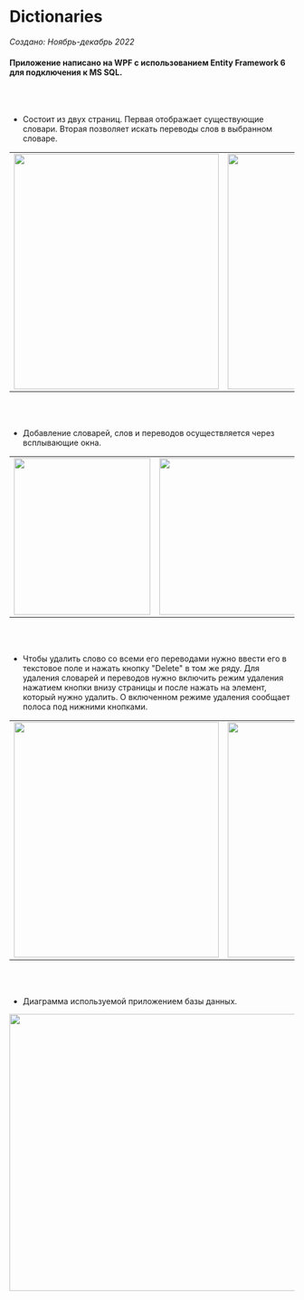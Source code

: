 # Dictionaries

*Создано: Ноябрь-декабрь 2022*

#### Приложение написано на WPF с использованием Entity Framework 6 для подключения к MS SQL.

<br/>
<br/>

* Состоит из двух страниц. Первая отображает существующие словари. Вторая позволяет искать переводы слов в выбранном словаре.

<!-- Original size: 483x555 -->
<table>
  <td><img src="https://user-images.githubusercontent.com/104451273/207116683-9e1e95b9-1506-4b17-a78c-84d32f85d168.png" width="362" height="416" /></td>
  <td><img src="https://user-images.githubusercontent.com/104451273/207116713-2f7c1bed-6658-45e9-9e9b-af9bb04485f1.png" width="362" height="416" /></td>
</table>

<br/>
<br/>

* Добавление словарей, слов и переводов осуществляется через всплывающие окна.

<table>
  <td><img src="https://user-images.githubusercontent.com/104451273/207116709-51011120-faa9-487a-ae81-49481f937e38.png" width="241" height="277" /></td>
  <td><img src="https://user-images.githubusercontent.com/104451273/207116723-5f5ee6e5-9192-461a-bb50-77fbd15cce8e.png" width="241" height="277" /></td>
  <td><img src="https://user-images.githubusercontent.com/104451273/207116727-4b045e92-785f-401b-8420-e77e1710c025.png" width="241" height="277" /></td>
</table>

<br/>
<br/>

* Чтобы удалить слово со всеми его переводами нужно ввести его в текстовое поле и нажать кнопку "Delete" в том же ряду. Для удаления словарей и переводов нужно включить режим удаления нажатием кнопки внизу страницы и после нажать на элемент, который нужно удалить. О включенном режиме удаления сообщает полоса под нижними кнопками.

<!-- Original size: 483x555 -->
<table>
  <td><img src="https://user-images.githubusercontent.com/104451273/207116692-1f918b37-fb40-447c-846d-e8faa77bd2ad.png" width="362" height="416" /></td>
  <td><img src="https://user-images.githubusercontent.com/104451273/207116715-af0c4061-2f0d-4de7-8503-7cc3cd3d4869.png" width="362" height="416" /></td>
</table>

<br/>
<br/>

* Диаграмма используемой приложением базы данных.

<!-- Original size: 942x653 -->
<img src="https://user-images.githubusercontent.com/104451273/207116730-a68a41b4-09a4-4292-b3a1-1cdd32efb9ff.png" width="707" height="490" />
